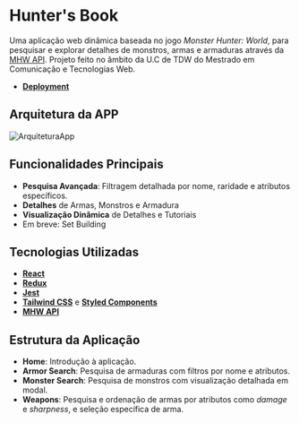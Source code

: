 # **Hunter's Book**  

Uma aplicação web dinâmica baseada no jogo *Monster Hunter: World*,  para pesquisar e explorar detalhes de monstros, armas e armaduras através da [MHW API](https://docs.mhw-db.com/). Projeto feito no âmbito da U.C de TDW do Mestrado em Comunicação e Tecnologias Web. 

- **[Deployment](https://tdw-mp2-joao-jorge.vercel.app)**

## **Arquitetura da APP**  
![ArquiteturaApp](https://github.com/user-attachments/assets/5032472b-024c-43f9-8eac-77c9d53f137f)

## **Funcionalidades Principais**  
- **Pesquisa Avançada**: Filtragem detalhada por nome, raridade e atributos específicos.
- **Detalhes** de Armas, Monstros e Armadura
- **Visualização Dinâmica** de Detalhes e Tutoriais
- Em breve: Set Building
  
## **Tecnologias Utilizadas**  
- **[React](https://reactjs.org/)**
- **[Redux](https://redux.js.org/)**
- **[Jest](https://jestjs.io/)**
- **[Tailwind CSS](https://tailwindcss.com/)** e **[Styled Components](https://styled-components.com/)**
- **[MHW API](https://docs.mhw-db.com/)**

## **Estrutura da Aplicação**  
- **Home**: Introdução à aplicação.  
- **Armor Search**: Pesquisa de armaduras com filtros por nome e atributos.  
- **Monster Search**: Pesquisa de monstros com visualização detalhada em modal.  
- **Weapons**: Pesquisa e ordenação de armas por atributos como *damage* e *sharpness*, e seleção específica de arma.  

